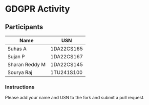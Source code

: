 # GDGPR Activity

## Participants

| Name   | USN        |
|--------|------------|
| Suhas A| 1DA22CS165 |
| Sujan P| 1DA22CS167 |
| Sharan Reddy M| 1DA22CS145|
| Sourya Raj| 1TU241S100 |
### Instructions
Please add your name and USN to the fork and submit a pull request.

